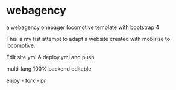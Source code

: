 # webagency

a webagency onepager locomotive template with bootstrap 4

This is my fist attempt to adapt a website created with mobirise to locomotive.

Edit site.yml & deploy.yml and push

multi-lang 100% backend editable

enjoy - fork - pr
